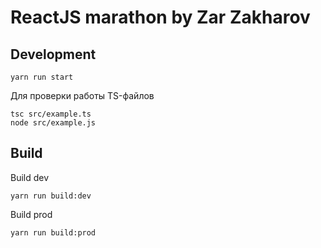 # ReactJS marathon by Zar Zakharov

## Development

```shell
yarn run start
```

Для проверки работы TS-файлов
```shell
tsc src/example.ts
node src/example.js
```

## Build

Build dev

```shell
yarn run build:dev
```

Build prod

```shell
yarn run build:prod
```

